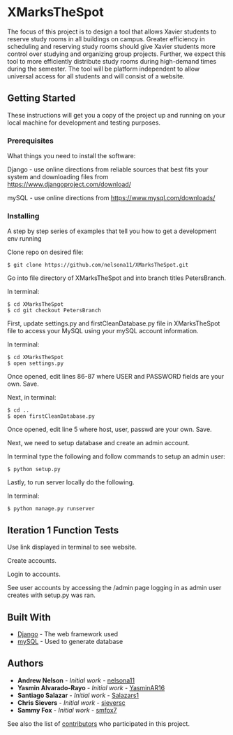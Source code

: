 # XMarksTheSpot

The focus of this project is to design a tool that allows Xavier students to reserve study rooms in all buildings on campus.
Greater efficiency in scheduling and reserving study rooms should give Xavier students more control over studying and
organizing group projects. Further, we expect this tool to more efficiently distribute study rooms during high-demand
times during the semester. The tool will be platform independent to allow universal access for all students and will
consist of a website.


## Getting Started

These instructions will get you a copy of the project up and running on your local machine for development and testing purposes.

### Prerequisites

What things you need to install the software:

Django - use online directions from reliable sources that best fits your system and downloading files from
https://www.djangoproject.com/download/

mySQL - use online directions from https://www.mysql.com/downloads/

### Installing

A step by step series of examples that tell you how to get a development env running

Clone repo on desired file:
```
$ git clone https://github.com/nelsona11/XMarksTheSpot.git
```

Go into file directory of XMarksTheSpot and into branch titles PetersBranch.

  In terminal:
```
$ cd XMarksTheSpot
$ cd git checkout PetersBranch
```


First, update settings.py and firstCleanDatabase.py file in XMarksTheSpot file to access your MySQL using your mySQL account information.

  In terminal:
```
$ cd XMarksTheSpot
$ open settings.py
```
  Once opened, edit lines 86-87 where USER and PASSWORD fields are your own.
  Save.

  Next, in terminal:
```
$ cd ..
$ open firstCleanDatabase.py
```
  Once opened, edit line 5 where host, user, passwd are your own.
  Save.

Next, we need to setup database and create an admin account.

  In terminal type the following and follow commands to setup
  an admin user:
```
$ python setup.py
```

Lastly, to run server locally do the following.

  In terminal:
```
$ python manage.py runserver
```

## Iteration 1 Function Tests

Use link displayed in terminal to see website.


Create accounts.


Login to accounts.


See user accounts by accessing the /admin page logging in as admin user creates with setup.py was ran.


## Built With

* [Django](https://www.djangoproject.com) - The web framework used
* [mySQL](https://www.mysql.com) - Used to generate database

## Authors

* **Andrew Nelson** - *Initial work* - [nelsona11](https://github.com/nelsona11)
* **Yasmin Alvarado-Rayo** - *Initial work* - [YasminAR16](https://github.com/YasminAR16)
* **Santiago Salazar** - *Initial work* - [Salazars1](https://github.com/Salazars1)
* **Chris Sievers** - *Initial work* - [sieversc](https://github.com/sieversc)
* **Sammy Fox** - *Initial work* - [smfox7](https://github.com/smfox7)

See also the list of [contributors](https://github.com/nelsona11/XMarksTheSpot/contributors) who participated in this project.
